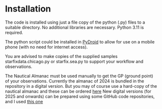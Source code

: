 # Installation

The code is installed using just a file copy of the python (.py) files to a suitable directory. No additional libraries are necessary. 
Python 3.11 is required. 

The python script could be installed in [PyDroid](https://play.google.com/store/apps/details?id=ru.iiec.pydroid3) to allow for use on a mobile phone 
(with no need for internet access). 

You are advised to make copies of the supplied samples starfixdata.chicago.py or starfix.sea.py to support your workflow and observations. 

The Nautical Almanac must be used manually to get the GP (ground point) of your observations. Currently the almanac of 2024 is bundled in the repository in a digital version. 
But you may of course use a hard-copy of the nautical almanac and these can be ordered [here](https://www.amazon.com/Nautical-Almanac-2024-Year/dp/1951116690/ref=sr_1_1?crid=1IAIAP3U59XSX&dib=eyJ2IjoiMSJ9.d3xFA2pQJx8dny0H5kmiZLliYeANWFYB9BZ8He317-pq7X_P5hjJ-aQ5Ir7tAsTHKBmmclCDUVqueJoljDZ8pMVLTCGbF98Xnd4rvuET9FSOXDx-5zcZQXjvqMduNM4eVj7NjN3sq_oBYGavC31cYfErZ1TXimJXSvkgVdloz9g-meALl0_BZklDiJFh33wnJs-aba7SBQyP94c-7bBPn4qIhPGFOMmTE3Y0DZp3CgM.ZlExL1J_IC-osoQXy2XKkMZ3A4CllQRdgOp5Cy7_II8&dib_tag=se&keywords=nautical+almanac&qid=1718006483&sprefix=nautical+almanac%2Caps%2C351&sr=8-1)
New digital versions (for 2025 and onwards) can be prepared using some GitHub code repositories, and I used [this one](https://github.com/aendie/SkyAlmanac-Py3) 
